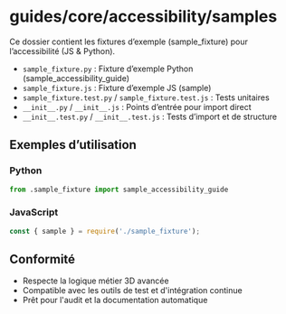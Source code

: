 # guides/core/accessibility/samples

Ce dossier contient les fixtures d’exemple (sample_fixture) pour l’accessibilité (JS & Python).

- `sample_fixture.py` : Fixture d’exemple Python (sample_accessibility_guide)
- `sample_fixture.js` : Fixture d’exemple JS (sample)
- `sample_fixture.test.py` / `sample_fixture.test.js` : Tests unitaires
- `__init__.py` / `__init__.js` : Points d’entrée pour import direct
- `__init__.test.py` / `__init__.test.js` : Tests d’import et de structure

## Exemples d’utilisation

### Python
```python
from .sample_fixture import sample_accessibility_guide
```

### JavaScript
```js
const { sample } = require('./sample_fixture');
```

## Conformité
- Respecte la logique métier 3D avancée
- Compatible avec les outils de test et d'intégration continue
- Prêt pour l'audit et la documentation automatique
